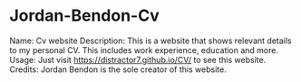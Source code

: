# Jordan-Bendon-Cv
Name: Cv website
Description: This is a website that shows relevant details to my personal CV. This includes work experience, education and more. 
Usage: Just visit https://distractor7.github.io/CV/ to see this website.
Credits: Jordan Bendon is the sole creator of this website.
